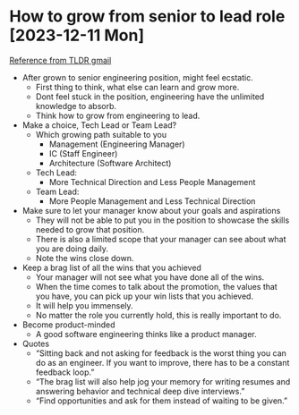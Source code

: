 
# How to grow from senior to lead role [2023-12-11 Mon]

[Reference from TLDR gmail](https://newsletter.eng-leadership.com/p/how-to-grow-from-senior-to-a-lead?r=2bjtip)

- After grown to senior engineering position, might feel ecstatic.
	- First thing to think, what else can learn and grow more.
	- Dont feel stuck in the position, engineering have the unlimited knowledge to absorb.
	- Think how to grow from engineering to lead.
- Make a choice, Tech Lead or Team Lead?
	- Which growing path suitable to you
		- Management (Engineering Manager)
		- IC (Staff Engineer)
		- Architecture (Software Architect)
	- Tech Lead:
		- More Technical Direction and Less People Management
	- Team Lead:
		- More People Management and Less Technical Direction
- Make sure to let your manager know about your goals and aspirations
	- They will not be able to put you in the position to showcase the skills needed to grow that position.
	- There is also a limited scope that your manager can see about what you are doing daily.
	- Note the wins close down.
- Keep a brag list of all the wins that you achieved
	- Your manager will not see what you have done all of the wins.
	- When the time comes to talk about the promotion, the values that you have, you can pick up your win lists that you achieved.
	- It will help you immensely.
	- No matter the role you currently hold, this is really important to do.
- Become product-minded
	- A good software engineering thinks like a product manager.
- Quotes
	- “Sitting back and not asking for feedback is the worst thing you can do as an engineer. If you want to improve, there has to be a constant feedback loop.”
	- “The brag list will also help jog your memory for writing resumes and answering behavior and technical deep dive interviews.”
	- “Find opportunities and ask for them instead of waiting to be given.”